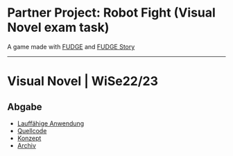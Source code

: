 # Partner Project: Robot Fight (Visual Novel exam task)

A game made with [FUDGE](https://github.com/JirkaDellOro/FUDGE) and [FUDGE Story](https://github.com/JirkaDellOro/FUDGE_Story)
___

# Visual Novel | WiSe22/23

## Abgabe

- [Lauffähige Anwendung](https://tannenmeise.github.io/Partner-Project-Robot_Fight/Build/game.html)
- [Quellcode](https://github.com/Tannenmeise/Partner-Project-Robot_Fight/Build/tree/main/Source)
- [Konzept](https://github.com/Tannenmeise/Missys-Teddy-Assembly/tree/main/Documents)
- [Archiv](https://github.com/Tannenmeise/Missys-Teddy-Assembly/tree/main/Archive)